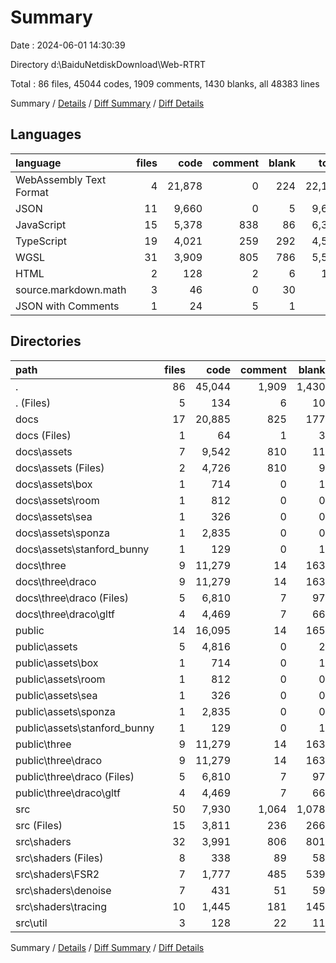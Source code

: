 # Summary

Date : 2024-06-01 14:30:39

Directory d:\\BaiduNetdiskDownload\\Web-RTRT

Total : 86 files,  45044 codes, 1909 comments, 1430 blanks, all 48383 lines

Summary / [Details](details.md) / [Diff Summary](diff.md) / [Diff Details](diff-details.md)

## Languages
| language | files | code | comment | blank | total |
| :--- | ---: | ---: | ---: | ---: | ---: |
| WebAssembly Text Format | 4 | 21,878 | 0 | 224 | 22,102 |
| JSON | 11 | 9,660 | 0 | 5 | 9,665 |
| JavaScript | 15 | 5,378 | 838 | 86 | 6,302 |
| TypeScript | 19 | 4,021 | 259 | 292 | 4,572 |
| WGSL | 31 | 3,909 | 805 | 786 | 5,500 |
| HTML | 2 | 128 | 2 | 6 | 136 |
| source.markdown.math | 3 | 46 | 0 | 30 | 76 |
| JSON with Comments | 1 | 24 | 5 | 1 | 30 |

## Directories
| path | files | code | comment | blank | total |
| :--- | ---: | ---: | ---: | ---: | ---: |
| . | 86 | 45,044 | 1,909 | 1,430 | 48,383 |
| . (Files) | 5 | 134 | 6 | 10 | 150 |
| docs | 17 | 20,885 | 825 | 177 | 21,887 |
| docs (Files) | 1 | 64 | 1 | 3 | 68 |
| docs\\assets | 7 | 9,542 | 810 | 11 | 10,363 |
| docs\\assets (Files) | 2 | 4,726 | 810 | 9 | 5,545 |
| docs\\assets\\box | 1 | 714 | 0 | 1 | 715 |
| docs\\assets\\room | 1 | 812 | 0 | 0 | 812 |
| docs\\assets\\sea | 1 | 326 | 0 | 0 | 326 |
| docs\\assets\\sponza | 1 | 2,835 | 0 | 0 | 2,835 |
| docs\\assets\\stanford_bunny | 1 | 129 | 0 | 1 | 130 |
| docs\\three | 9 | 11,279 | 14 | 163 | 11,456 |
| docs\\three\\draco | 9 | 11,279 | 14 | 163 | 11,456 |
| docs\\three\\draco (Files) | 5 | 6,810 | 7 | 97 | 6,914 |
| docs\\three\\draco\\gltf | 4 | 4,469 | 7 | 66 | 4,542 |
| public | 14 | 16,095 | 14 | 165 | 16,274 |
| public\\assets | 5 | 4,816 | 0 | 2 | 4,818 |
| public\\assets\\box | 1 | 714 | 0 | 1 | 715 |
| public\\assets\\room | 1 | 812 | 0 | 0 | 812 |
| public\\assets\\sea | 1 | 326 | 0 | 0 | 326 |
| public\\assets\\sponza | 1 | 2,835 | 0 | 0 | 2,835 |
| public\\assets\\stanford_bunny | 1 | 129 | 0 | 1 | 130 |
| public\\three | 9 | 11,279 | 14 | 163 | 11,456 |
| public\\three\\draco | 9 | 11,279 | 14 | 163 | 11,456 |
| public\\three\\draco (Files) | 5 | 6,810 | 7 | 97 | 6,914 |
| public\\three\\draco\\gltf | 4 | 4,469 | 7 | 66 | 4,542 |
| src | 50 | 7,930 | 1,064 | 1,078 | 10,072 |
| src (Files) | 15 | 3,811 | 236 | 266 | 4,313 |
| src\\shaders | 32 | 3,991 | 806 | 801 | 5,598 |
| src\\shaders (Files) | 8 | 338 | 89 | 58 | 485 |
| src\\shaders\\FSR2 | 7 | 1,777 | 485 | 539 | 2,801 |
| src\\shaders\\denoise | 7 | 431 | 51 | 59 | 541 |
| src\\shaders\\tracing | 10 | 1,445 | 181 | 145 | 1,771 |
| src\\util | 3 | 128 | 22 | 11 | 161 |

Summary / [Details](details.md) / [Diff Summary](diff.md) / [Diff Details](diff-details.md)